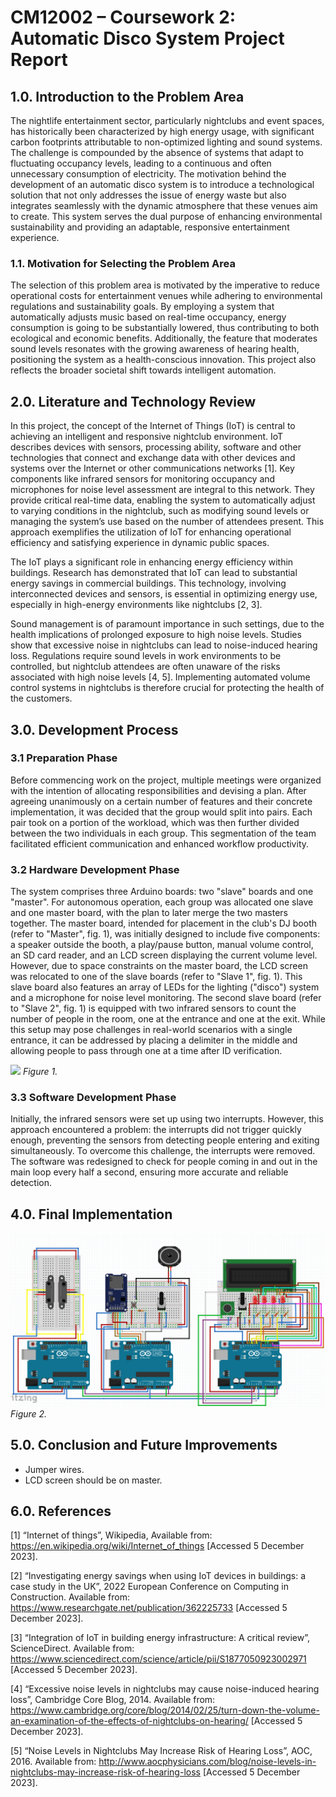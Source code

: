 # CM12002 – Coursework 2: Automatic Disco System Project Report
## 1.0. Introduction to the Problem Area
The nightlife entertainment sector, particularly nightclubs and event spaces, has historically been characterized by high energy usage, with significant carbon footprints attributable to non-optimized lighting and sound systems. The challenge is compounded by the absence of systems that adapt to fluctuating occupancy levels, leading to a continuous and often unnecessary consumption of electricity. The motivation behind the development of an automatic disco system is to introduce a technological solution that not only addresses the issue of energy waste but also integrates seamlessly with the dynamic atmosphere that these venues aim to create. This system serves the dual purpose of enhancing environmental sustainability and providing an adaptable, responsive entertainment experience.


### 1.1. Motivation for Selecting the Problem Area 
The selection of this problem area is motivated by the imperative to reduce operational costs for entertainment venues while adhering to environmental regulations and sustainability goals. By employing a system that automatically adjusts music based on real-time occupancy, energy consumption is going to be substantially lowered, thus contributing to both ecological and economic benefits. Additionally, the feature that moderates sound levels resonates with the growing awareness of hearing health, positioning the system as a health-conscious innovation. This project also reflects the broader societal shift towards intelligent automation.


## 2.0. Literature and Technology Review
In this project, the concept of the Internet of Things (IoT) is central to achieving an intelligent and responsive nightclub environment. IoT describes devices with sensors, processing ability, software and other technologies that connect and exchange data with other devices and systems over the Internet or other communications networks [1]. Key components like infrared sensors for monitoring occupancy and microphones for noise level assessment are integral to this network. They provide critical real-time data, enabling the system to automatically adjust to varying conditions in the nightclub, such as modifying sound levels or managing the system’s use based on the number of attendees present. This approach exemplifies the utilization of IoT for enhancing operational efficiency and satisfying experience in dynamic public spaces.

The IoT plays a significant role in enhancing energy efficiency within buildings. Research has demonstrated that IoT can lead to substantial energy savings in commercial buildings. This technology, involving interconnected devices and sensors, is essential in optimizing energy use, especially in high-energy environments like nightclubs [2, 3].

Sound management is of paramount importance in such settings, due to the health implications of prolonged exposure to high noise levels. Studies show that excessive noise in nightclubs can lead to noise-induced hearing loss. Regulations require sound levels in work environments to be controlled, but nightclub attendees are often unaware of the risks associated with high noise levels [4, 5]. Implementing automated volume control systems in nightclubs is therefore crucial for protecting the health of the customers.


## 3.0. Development Process
### 3.1 Preparation Phase
Before commencing work on the project, multiple meetings were organized with the intention of allocating responsibilities and devising a plan. After agreeing unanimously on a certain number of features and their concrete implementation, it was decided that the group would split into pairs. Each pair took on a portion of the workload, which was then further divided between the two individuals in each group. This segmentation of the team facilitated efficient communication and enhanced workflow productivity.

### 3.2 Hardware Development Phase
The system comprises three Arduino boards: two "slave" boards and one "master". For autonomous operation, each group was allocated one slave and one master board, with the plan to later merge the two masters together. The master board, intended for placement in the club's DJ booth (refer to "Master", fig. 1), was initially designed to include five components: a speaker outside the booth, a play/pause button, manual volume control, an SD card reader, and an LCD screen displaying the current volume level. However, due to space constraints on the master board, the LCD screen was relocated to one of the slave boards (refer to "Slave 1", fig. 1). This slave board also features an array of LEDs for the lighting ("disco") system and a microphone for noise level monitoring. The second slave board (refer to "Slave 2", fig. 1) is equipped with two infrared sensors to count the number of people in the room, one at the entrance and one at the exit. While this setup may pose challenges in real-world scenarios with a single entrance, it can be addressed by placing a delimiter in the middle and allowing people to pass through one at a time after ID verification.

![](./media/overview.jpg)
*Figure 1.*


### 3.3 Software Development Phase
Initially, the infrared sensors were set up using two interrupts. However, this approach encountered a problem: the interrupts did not trigger quickly enough, preventing the sensors from detecting people entering and exiting simultaneously. To overcome this challenge, the interrupts were removed. The software was redesigned to check for people coming in and out in the main loop every half a second, ensuring more accurate and reliable detection.


## 4.0. Final Implementation

![](./media/schematic.png)
*Figure 2.*


## 5.0. Conclusion and Future Improvements
- Jumper wires.
- LCD screen should be on master.


## 6.0. References
[1] “Internet of things”, Wikipedia, Available from: https://en.wikipedia.org/wiki/Internet_of_things [Accessed 5 December 2023].

[2] “Investigating energy savings when using IoT devices in buildings: a case study in the UK”, 2022 European Conference on Computing in Construction. Available from: https://www.researchgate.net/publication/362225733 [Accessed 5 December 2023].

[3] “Integration of IoT in building energy infrastructure: A critical review”, ScienceDirect. Available from: https://www.sciencedirect.com/science/article/pii/S1877050923002971 [Accessed 5 December 2023].

[4] “Excessive noise levels in nightclubs may cause noise-induced hearing loss”, Cambridge Core Blog, 2014. Available from: https://www.cambridge.org/core/blog/2014/02/25/turn-down-the-volume-an-examination-of-the-effects-of-nightclubs-on-hearing/ [Accessed 5 December 2023].

[5] “Noise Levels in Nightclubs May Increase Risk of Hearing Loss”, AOC, 2016. Available from: http://www.aocphysicians.com/blog/noise-levels-in-nightclubs-may-increase-risk-of-hearing-loss [Accessed 5 December 2023].
